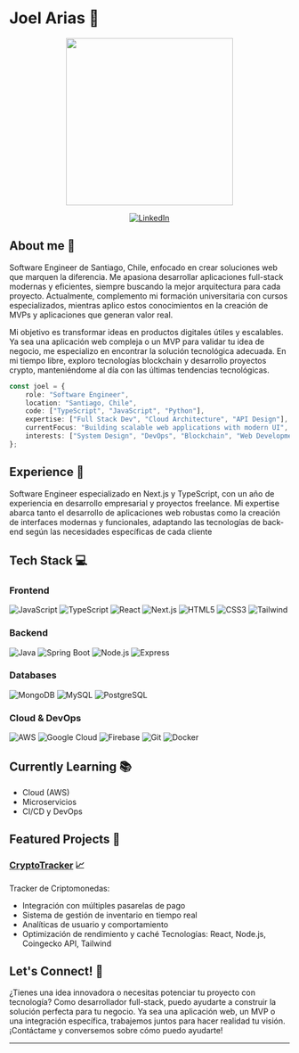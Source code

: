 # Joel Arias 🥷

<div align="center">
  <img src="https://media.giphy.com/media/qgQUggAC3Pfv687qPC/giphy.gif" width="300"/>
  
  [![LinkedIn](https://img.shields.io/badge/-LinkedIn-0077B5?style=flat-square&logo=linkedin&logoColor=white)]([tu-linkedin-ur](https://www.linkedin.com/in/joelariasparra/)l)
  

</div>

## About me 🚀
Software Engineer de Santiago, Chile, enfocado en crear soluciones web que marquen la diferencia. Me apasiona desarrollar aplicaciones full-stack modernas y eficientes, siempre buscando la mejor arquitectura para cada proyecto. Actualmente, complemento mi formación universitaria con cursos especializados, mientras aplico estos conocimientos en la creación de MVPs y aplicaciones que generan valor real.

Mi objetivo es transformar ideas en productos digitales útiles y escalables. Ya sea una aplicación web compleja o un MVP para validar tu idea de negocio, me especializo en encontrar la solución tecnológica adecuada. En mi tiempo libre, exploro tecnologías blockchain y desarrollo proyectos crypto, manteniéndome al día con las últimas tendencias tecnológicas.

```typescript
const joel = {
    role: "Software Engineer",
    location: "Santiago, Chile",
    code: ["TypeScript", "JavaScript", "Python"],
    expertise: ["Full Stack Dev", "Cloud Architecture", "API Design"],
    currentFocus: "Building scalable web applications with modern UI",
    interests: ["System Design", "DevOps", "Blockchain", "Web Development"]
};
```

## Experience 🍕
Software Engineer especializado en Next.js y TypeScript, con un año de experiencia en desarrollo empresarial y proyectos freelance. Mi expertise abarca tanto el desarrollo de aplicaciones web robustas como la creación de interfaces modernas y funcionales, adaptando las tecnologías de back-end según las necesidades específicas de cada cliente

## Tech Stack 💻

### Frontend
![JavaScript](https://img.shields.io/badge/-JavaScript-F7DF1E?style=flat-square&logo=javascript&logoColor=black)
![TypeScript](https://img.shields.io/badge/-TypeScript-3178C6?style=flat-square&logo=typescript&logoColor=white)
![React](https://img.shields.io/badge/-React-61DAFB?style=flat-square&logo=react&logoColor=black)
![Next.js](https://img.shields.io/badge/-Next.js-000000?style=flat-square&logo=next.js&logoColor=white)
![HTML5](https://img.shields.io/badge/-HTML5-E34F26?style=flat-square&logo=html5&logoColor=white)
![CSS3](https://img.shields.io/badge/-CSS3-1572B6?style=flat-square&logo=css3&logoColor=white)
![Tailwind](https://img.shields.io/badge/-Tailwind-38B2AC?style=flat-square&logo=tailwind-css&logoColor=white)

### Backend
![Java](https://img.shields.io/badge/-Java-007396?style=flat-square&logo=java&logoColor=white)
![Spring Boot](https://img.shields.io/badge/-Spring%20Boot-6DB33F?style=flat-square&logo=spring-boot&logoColor=white)
![Node.js](https://img.shields.io/badge/-Node.js-339933?style=flat-square&logo=node.js&logoColor=white)
![Express](https://img.shields.io/badge/-Express-000000?style=flat-square&logo=express&logoColor=white)

### Databases
![MongoDB](https://img.shields.io/badge/-MongoDB-47A248?style=flat-square&logo=mongodb&logoColor=white)
![MySQL](https://img.shields.io/badge/-MySQL-4479A1?style=flat-square&logo=mysql&logoColor=white)
![PostgreSQL](https://img.shields.io/badge/-PostgreSQL-336791?style=flat-square&logo=postgresql&logoColor=white)

### Cloud & DevOps
![AWS](https://img.shields.io/badge/-AWS-232F3E?style=flat-square&logo=amazon-aws&logoColor=white)
![Google Cloud](https://img.shields.io/badge/-Google%20Cloud-4285F4?style=flat-square&logo=google-cloud&logoColor=white)
![Firebase](https://img.shields.io/badge/-Firebase-FFCA28?style=flat-square&logo=firebase&logoColor=black)
![Git](https://img.shields.io/badge/-Git-F05032?style=flat-square&logo=git&logoColor=white)
![Docker](https://img.shields.io/badge/-Docker-2496ED?style=flat-square&logo=docker&logoColor=white)

## Currently Learning 📚
- Cloud (AWS)
- Microservicios
- CI/CD y DevOps

## Featured Projects 🌟

### [CryptoTracker](https://cryptotracker-joel-arias.vercel.app/) 📈
Tracker de Criptomonedas:
- Integración con múltiples pasarelas de pago
- Sistema de gestión de inventario en tiempo real
- Analíticas de usuario y comportamiento
- Optimización de rendimiento y caché
Tecnologías: React, Node.js, Coingecko API, Tailwind

## Let's Connect! 🤝
¿Tienes una idea innovadora o necesitas potenciar tu proyecto con tecnología? Como desarrollador full-stack, puedo ayudarte a construir la solución perfecta para tu negocio. Ya sea una aplicación web, un MVP o una integración específica, trabajemos juntos para hacer realidad tu visión. ¡Contáctame y conversemos sobre cómo puedo ayudarte!

---
